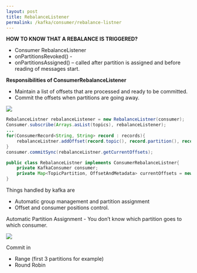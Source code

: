 ```yaml
---
layout: post
title: RebalanceListener
permalink: /kafka/consumer/rebalance-listner
---
```


**HOW TO KNOW THAT A REBALANCE IS TRIGGERED?**
- Consumer RebalanceListener
- onPartitionsRevoked() -  
- onPartitionsAssigned() – called after partition is assigned and before reading of messages start.

**Responsibilities of ConsumerRebalanceListener**
-	Maintain a list of offsets that are processed and ready to be committed.
-	Commit the offsets when partitions are going away.

![]({{site.cdn}}/kafka/rebalance-triggered.png)

```java
RebalanceListner rebalanceListener = new RebalanceListner(consumer);
Consumer.subscribe(Arrays.asList(topics), rebalanceListener);
...
for(ConsumerRecord<String, String> record : records){
	rebalanceListner.addOffset(record.topic(), record.partition(), record.offset())f
}
consumer.commitSync(rebalanceListner.getCurrentOffsets);

public class RebalanceListner implements ConsumerRebalanceListner{
	private KafkaConsumer consumer;
	private Map<TopicPartition, OffsetAndMetadata> currentOffsets = new HasMap();
}
```

Things handled by kafka are
-	Automatic group management and partition assignment
-	Offset and consumer positions control.

Automatic Partition Assignment - You don’t know which partition goes to which consumer.

![]({{site.cdn}}/kafka/commit-specific-offset-example.png)

Commit in 
- Range (first 3 partitions for example)
- Round Robin
